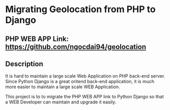 # Migrating Geolocation from PHP to Django
## PHP WEB APP Link: https://github.com/ngocdai94/geolocation

## Description
It is hard to maintain a large scale Web Application on PHP back-end server. Since Python Django is a great oritend back-end application, it is much more easier to maintain a large scale WEB Application.

This project is to to migrate the PHP WEB APP link to Python Django so that a WEB Developer can maintain and upgrade it easily.